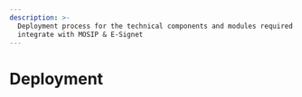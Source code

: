 ```yaml
---
description: >-
  Deployment process for the technical components and modules required to
  integrate with MOSIP & E-Signet
---
```


# Deployment

